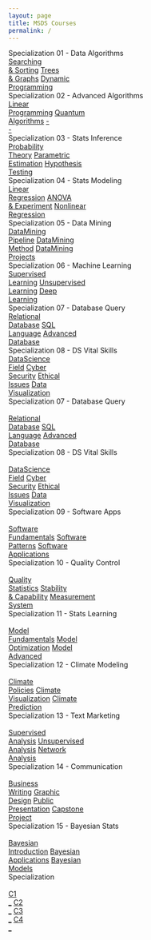 ```yaml
---
layout: page
title: MSDS Courses
permalink: /
---
```


<div class="row" style="grid-template-columns: 1fr 1fr;">
  <div class="btn text">
    <div class="btn name">Specialization 01 - Data Algorithms</div>
    <div class="row" style="grid-template-columns: 1fr 1fr 1fr;">
      <a href="/02-MSDS-Courses/MSDS01/" class="btn box1">Searching<br>& Sorting</a>
      <a href="/02-MSDS-Courses/MSDS02/" class="btn box2">Trees<br>& Graphs</a>
      <a href="/02-MSDS-Courses/MSDS03/" class="btn box3">Dynamic<br>Programming</a>
    </div>
  </div>
  <div class="btn text">
    <div class="btn name">Specialization 02 - Advanced Algorithms</div>
    <div class="row" style="grid-template-columns: 1fr 1fr 1fr;">
      <a href="/02-MSDS-Courses/MSDS04/" class="btn box1">Linear<br>Programming</a>
      <a href="/02-MSDS-Courses/MSDS05/" class="btn box2">Quantum<br>Algorithms</a>
      <a href="//" class="btn empty">-<br>-</a>
    </div>
  </div>
</div>

<div class="row" style="grid-template-columns: 1fr 1fr;">
  <div class="btn text">
    <div class="btn name">Specialization 03 - Stats Inference</div>
    <div class="row" style="grid-template-columns: 1fr 1fr 1fr;">
      <a href="/02-MSDS-Courses/MSDS06/" class="btn box1">Probability<br>Theory</a>
      <a href="/02-MSDS-Courses/MSDS07/" class="btn box2">Parametric<br>Estimation</a>
      <a href="/02-MSDS-Courses/MSDS08/" class="btn box3">Hypothesis<br>Testing</a>
    </div>
  </div>
  <div class="btn text">
    <div class="btn name">Specialization 04 - Stats Modeling</div>
    <div class="row" style="grid-template-columns: 1fr 1fr 1fr;">
      <a href="/02-MSDS-Courses/MSDS09/" class="btn box1">Linear<br>Regression</a>
      <a href="/02-MSDS-Courses/MSDS10/" class="btn box2">ANOVA<br>& Experiment</a>
      <a href="/02-MSDS-Courses/MSDS11/" class="btn box3">Nonlinear<br>Regression</a>
    </div>
  </div>
</div>

<div class="row" style="grid-template-columns: 1fr 1fr;">
  <div class="btn text">
    <div class="btn name">Specialization 05 - Data Mining</div>
    <div class="row" style="grid-template-columns: 1fr 1fr 1fr;">
      <a href="/02-MSDS-Courses/MSDS12/" class="btn box1">DataMining<br>Pipeline</a>
      <a href="/02-MSDS-Courses/MSDS13/" class="btn box2">DataMining<br>Method</a>
      <a href="/02-MSDS-Courses/MSDS14/" class="btn box3">DataMining<br>Projects</a>
    </div>
  </div>
  <div class="btn text">
    <div class="btn name">Specialization 06 - Machine Learning</div>
    <div class="row" style="grid-template-columns: 1fr 1fr 1fr;">
      <a href="/02-MSDS-Courses/MSDS15/" class="btn box1">Supervised<br>Learning</a>
      <a href="/02-MSDS-Courses/MSDS16/" class="btn box2">Unsupervised<br>Learning</a>
      <a href="/02-MSDS-Courses/MSDS17/" class="btn box3">Deep<br>Learning</a>
    </div>
  </div>
</div>

<div class="row" style="grid-template-columns: 1fr 1fr;">
  <div class="btn text">
    <div class="btn name">Specialization 07 - Database Query</div>
    <div class="row" style="grid-template-columns: 1fr 1fr 1fr;">
      <a href="/02-MSDS-Courses/MSDS18/" class="btn box1">Relational<br>Database</a>
      <a href="/02-MSDS-Courses/MSDS19/" class="btn box2">SQL<br>Language</a>
      <a href="/02-MSDS-Courses/MSDS20/" class="btn box3">Advanced<br>Database</a>
    </div>
  </div>
  <div class="btn text">
    <div class="btn name">Specialization 08 - DS Vital Skills</div>
    <div class="row" style="grid-template-columns: 1fr 1fr 1fr 1fr;">
      <a href="/02-MSDS-Courses/MSDS21/" class="btn box1">DataScience<br>Field</a>
      <a href="/02-MSDS-Courses/MSDS22/" class="btn box2">Cyber<br>Security</a>
      <a href="/02-MSDS-Courses/MSDS23/" class="btn box3">Ethical<br>Issues</a>
      <a href="/02-MSDS-Courses/MSDS24/" class="btn box4">Data<br>Visualization</a>
    </div>
  </div>
</div>

<div class="row" style="grid-template-columns: 1fr 1fr;">
  <div class="btn spec1"><div class="btn spec2">Specialization 07 - Database Query</div>
  <br>
  <a href="/02-MSDS-Courses/MSDS18/" class="btn cour1">Relational<br>Database</a>
  <a href="/02-MSDS-Courses/MSDS19/" class="btn cour2">SQL<br>Language</a>
  <a href="/02-MSDS-Courses/MSDS20/" class="btn cour3">Advanced<br>Database</a>
  </div>
  <div class="btn spec1"><div class="btn spec2">Specialization 08 - DS Vital Skills</div>
  <br>
  <a href="/02-MSDS-Courses/MSDS21/" class="btn icon1">DataScience<br>Field</a>
  <a href="/02-MSDS-Courses/MSDS22/" class="btn icon2">Cyber<br>Security</a>
  <a href="/02-MSDS-Courses/MSDS23/" class="btn icon3">Ethical<br>Issues</a>
  <a href="/02-MSDS-Courses/MSDS24/" class="btn icon4">Data<br>Visualization</a>
  </div>
</div>

<div class="row" style="grid-template-columns: 1fr 1fr;">
  <div class="btn spec1"><div class="btn spec2">Specialization 09 - Software Apps</div>
  <br>
  <a href="/02-MSDS-Courses/MSDS25/" class="btn cour1">Software<br>Fundamentals</a>
  <a href="/02-MSDS-Courses/MSDS26/" class="btn cour2">Software<br>Patterns</a>
  <a href="/02-MSDS-Courses/MSDS27/" class="btn cour3">Software<br>Applications</a>
  </div>
  <div class="btn spec1"><div class="btn spec2">Specialization 10 - Quality Control</div>
  <br>
  <a href="/02-MSDS-Courses/MSDS28/" class="btn cour1">Quality<br>Statistics</a>
  <a href="/02-MSDS-Courses/MSDS29/" class="btn cour2">Stability<br>& Capability</a>
  <a href="/02-MSDS-Courses/MSDS30/" class="btn cour3">Measurement<br>System</a>
  </div>
</div>

<div class="row" style="grid-template-columns: 1fr 1fr;">
  <div class="btn spec1"><div class="btn spec2">Specialization 11 - Stats Learning</div>
  <br>
  <a href="/02-MSDS-Courses/MSDS31/" class="btn cour1">Model<br>Fundamentals</a>
  <a href="/02-MSDS-Courses/MSDS32/" class="btn cour2">Model<br>Optimization</a>
  <a href="/02-MSDS-Courses/MSDS33/" class="btn cour3">Model<br>Advanced</a>
  </div>
  <div class="btn spec1"><div class="btn spec2">Specialization 12 - Climate Modeling</div>
  <br>
  <a href="/02-MSDS-Courses/MSDS34/" class="btn cour1">Climate<br>Policies</a>
  <a href="/02-MSDS-Courses/MSDS35/" class="btn cour2">Climate<br>Visualization</a>
  <a href="/02-MSDS-Courses/MSDS36/" class="btn cour3">Climate<br>Prediction</a>
  </div>
</div>

<div class="row" style="grid-template-columns: 1fr 1fr;">
  <div class="btn spec1"><div class="btn spec2">Specialization 13 - Text Marketing</div>
  <br>
  <a href="/02-MSDS-Courses/MSDS37/" class="btn cour1">Supervised<br>Analysis</a>
  <a href="/02-MSDS-Courses/MSDS38/" class="btn cour2">Unsupervised<br>Analysis</a>
  <a href="/02-MSDS-Courses/MSDS39/" class="btn cour3">Network<br>Analysis</a>
  </div>
  <div class="btn spec1"><div class="btn spec2">Specialization 14 - Communication</div>
  <br>
  <a href="/02-MSDS-Courses/MSDS40/" class="btn icon1">Business<br>Writing</a>
  <a href="/02-MSDS-Courses/MSDS41/" class="btn icon2">Graphic<br>Design</a>
  <a href="/02-MSDS-Courses/MSDS42/" class="btn icon3">Public<br>Presentation</a>
  <a href="/02-MSDS-Courses/MSDS43/" class="btn icon4">Capstone<br>Project</a>
  </div>
</div>

<div class="row" style="grid-template-columns: 1fr 1fr;">
  <div class="btn spec1"><div class="btn spec2">Specialization 15 - Bayesian Stats</div>
  <br>
  <a href="/02-MSDS-Courses/MSDS44/" class="btn cour1">Bayesian<br>Introduction</a>
  <a href="" class="btn cour2">Bayesian<br>Applications</a>
  <a href="" class="btn cour3">Bayesian<br>Models</a>
  </div>
  <div class="btn spec1"><div class="btn spec2">Specialization</div>
  <br>
  <a href="" class="btn icon1">C1<br>_</a>
  <a href="" class="btn icon2">C2<br>_</a>
  <a href="" class="btn icon3">C3<br>_</a>
  <a href="" class="btn icon4">C4<br>_</a>
  </div>
</div>
